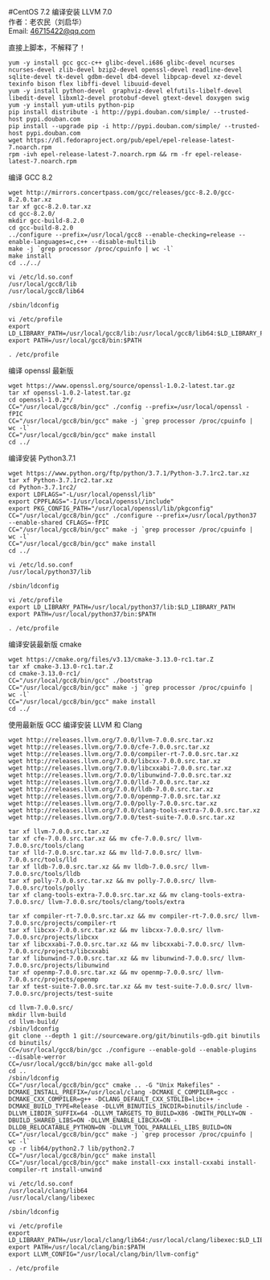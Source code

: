 #CentOS 7.2 编译安装 LLVM 7.0  
作者：老农民（刘启华）  
Email: 46715422@qq.com  
  
直接上脚本，不解释了！  
    
    yum -y install gcc gcc-c++ glibc-devel.i686 glibc-devel ncurses ncurses-devel zlib-devel bzip2-devel openssl-devel readline-devel sqlite-devel tk-devel gdbm-devel db4-devel libpcap-devel xz-devel texinfo bison flex libffi-devel libuuid-devel
    yum -y install python-devel  graphviz-devel elfutils-libelf-devel libedit-devel libxml2-devel protobuf-devel gtext-devel doxygen swig
    yum -y install yum-utils python-pip
    pip install distribute -i http://pypi.douban.com/simple/ --trusted-host pypi.douban.com
    pip install --upgrade pip -i http://pypi.douban.com/simple/ --trusted-host pypi.douban.com
    wget https://dl.fedoraproject.org/pub/epel/epel-release-latest-7.noarch.rpm    
    rpm -ivh epel-release-latest-7.noarch.rpm && rm -fr epel-release-latest-7.noarch.rpm
    
编译 GCC 8.2  
    
    wget http://mirrors.concertpass.com/gcc/releases/gcc-8.2.0/gcc-8.2.0.tar.xz
    tar xf gcc-8.2.0.tar.xz
    cd gcc-8.2.0/
    mkdir gcc-build-8.2.0
    cd gcc-build-8.2.0
    ../configure --prefix=/usr/local/gcc8 --enable-checking=release --enable-languages=c,c++ --disable-multilib
    make -j `grep processor /proc/cpuinfo | wc -l`
    make install
    cd ../../
    
    vi /etc/ld.so.conf
    /usr/local/gcc8/lib
    /usr/local/gcc8/lib64
    
    /sbin/ldconfig
    
    vi /etc/profile
    export LD_LIBRARY_PATH=/usr/local/gcc8/lib:/usr/local/gcc8/lib64:$LD_LIBRARY_PATH
    export PATH=/usr/local/gcc8/bin:$PATH
    
    . /etc/profile
    
编译 openssl 最新版  
    
    wget https://www.openssl.org/source/openssl-1.0.2-latest.tar.gz
    tar xf openssl-1.0.2-latest.tar.gz
    cd openssl-1.0.2*/
    CC="/usr/local/gcc8/bin/gcc" ./config --prefix=/usr/local/openssl -fPIC
    CC="/usr/local/gcc8/bin/gcc" make -j `grep processor /proc/cpuinfo | wc -l`
    CC="/usr/local/gcc8/bin/gcc" make install
    cd ../
    
编译安装 Python3.7.1  
    
    wget https://www.python.org/ftp/python/3.7.1/Python-3.7.1rc2.tar.xz
    tar xf Python-3.7.1rc2.tar.xz
    cd Python-3.7.1rc2/
    export LDFLAGS="-L/usr/local/openssl/lib"
    export CPPFLAGS="-I/usr/local/openssl/include"
    export PKG_CONFIG_PATH="/usr/local/openssl/lib/pkgconfig"
    CC="/usr/local/gcc8/bin/gcc" ./configure --prefix=/usr/local/python37 --enable-shared CFLAGS=-fPIC
    CC="/usr/local/gcc8/bin/gcc" make -j `grep processor /proc/cpuinfo | wc -l`
    CC="/usr/local/gcc8/bin/gcc" make install
    cd ../
    
    vi /etc/ld.so.conf
    /usr/local/python37/lib
    
    /sbin/ldconfig
    
    vi /etc/profile
    export LD_LIBRARY_PATH=/usr/local/python37/lib:$LD_LIBRARY_PATH
    export PATH=/usr/local/python37/bin:$PATH
    
    . /etc/profile
    
编译安装最新版 cmake  
    
    wget https://cmake.org/files/v3.13/cmake-3.13.0-rc1.tar.Z
    tar xf cmake-3.13.0-rc1.tar.Z
    cd cmake-3.13.0-rc1/
    CC="/usr/local/gcc8/bin/gcc" ./bootstrap
    CC="/usr/local/gcc8/bin/gcc" make -j `grep processor /proc/cpuinfo | wc -l`
    CC="/usr/local/gcc8/bin/gcc" make install
    cd ../
    
使用最新版 GCC 编译安装 LLVM 和 Clang  
    
    wget http://releases.llvm.org/7.0.0/llvm-7.0.0.src.tar.xz
    wget http://releases.llvm.org/7.0.0/cfe-7.0.0.src.tar.xz
    wget http://releases.llvm.org/7.0.0/compiler-rt-7.0.0.src.tar.xz
    wget http://releases.llvm.org/7.0.0/libcxx-7.0.0.src.tar.xz
    wget http://releases.llvm.org/7.0.0/libcxxabi-7.0.0.src.tar.xz
    wget http://releases.llvm.org/7.0.0/libunwind-7.0.0.src.tar.xz
    wget http://releases.llvm.org/7.0.0/lld-7.0.0.src.tar.xz
    wget http://releases.llvm.org/7.0.0/lldb-7.0.0.src.tar.xz
    wget http://releases.llvm.org/7.0.0/openmp-7.0.0.src.tar.xz
    wget http://releases.llvm.org/7.0.0/polly-7.0.0.src.tar.xz
    wget http://releases.llvm.org/7.0.0/clang-tools-extra-7.0.0.src.tar.xz
    wget http://releases.llvm.org/7.0.0/test-suite-7.0.0.src.tar.xz
    
    tar xf llvm-7.0.0.src.tar.xz
    tar xf cfe-7.0.0.src.tar.xz && mv cfe-7.0.0.src/ llvm-7.0.0.src/tools/clang
    tar xf lld-7.0.0.src.tar.xz && mv lld-7.0.0.src/ llvm-7.0.0.src/tools/lld
    tar xf lldb-7.0.0.src.tar.xz && mv lldb-7.0.0.src/ llvm-7.0.0.src/tools/lldb
    tar xf polly-7.0.0.src.tar.xz && mv polly-7.0.0.src/ llvm-7.0.0.src/tools/polly
    tar xf clang-tools-extra-7.0.0.src.tar.xz && mv clang-tools-extra-7.0.0.src/ llvm-7.0.0.src/tools/clang/tools/extra
    
    tar xf compiler-rt-7.0.0.src.tar.xz && mv compiler-rt-7.0.0.src/ llvm-7.0.0.src/projects/compiler-rt
    tar xf libcxx-7.0.0.src.tar.xz && mv libcxx-7.0.0.src/ llvm-7.0.0.src/projects/libcxx
    tar xf libcxxabi-7.0.0.src.tar.xz && mv libcxxabi-7.0.0.src/ llvm-7.0.0.src/projects/libcxxabi
    tar xf libunwind-7.0.0.src.tar.xz && mv libunwind-7.0.0.src/ llvm-7.0.0.src/projects/libunwind
    tar xf openmp-7.0.0.src.tar.xz && mv openmp-7.0.0.src/ llvm-7.0.0.src/projects/openmp
    tar xf test-suite-7.0.0.src.tar.xz && mv test-suite-7.0.0.src/ llvm-7.0.0.src/projects/test-suite
    
    cd llvm-7.0.0.src/
    mkdir llvm-build
    cd llvm-build/
    /sbin/ldconfig
    git clone --depth 1 git://sourceware.org/git/binutils-gdb.git binutils
    cd binutils/
    CC=/usr/local/gcc8/bin/gcc ./configure --enable-gold --enable-plugins --disable-werror
    CC=/usr/local/gcc8/bin/gcc make all-gold
    cd ..
    /sbin/ldconfig
    CC="/usr/local/gcc8/bin/gcc" cmake .. -G "Unix Makefiles" -DCMAKE_INSTALL_PREFIX=/usr/local/clang -DCMAKE_C_COMPILER=gcc -DCMAKE_CXX_COMPILER=g++ -DCLANG_DEFAULT_CXX_STDLIB=libc++ -DCMAKE_BUILD_TYPE=Release -DLLVM_BINUTILS_INCDIR=binutils/include -DLLVM_LIBDIR_SUFFIX=64 -DLLVM_TARGETS_TO_BUILD=X86 -DWITH_POLLY=ON -DBUILD_SHARED_LIBS=ON -DLLVM_ENABLE_LIBCXX=ON -DLLDB_RELOCATABLE_PYTHON=ON -DLLVM_TOOL_PARALLEL_LIBS_BUILD=ON
    CC="/usr/local/gcc8/bin/gcc" make -j `grep processor /proc/cpuinfo | wc -l`
    cp -r lib64/python2.7 lib/python2.7
    CC="/usr/local/gcc8/bin/gcc" make install
    CC="/usr/local/gcc8/bin/gcc" make install-cxx install-cxxabi install-compiler-rt install-unwind
    
    vi /etc/ld.so.conf
    /usr/local/clang/lib64
    /usr/local/clang/libexec
    
    /sbin/ldconfig
    
    vi /etc/profile
    export LD_LIBRARY_PATH=/usr/local/clang/lib64:/usr/local/clang/libexec:$LD_LIBRARY_PATH
    export PATH=/usr/local/clang/bin:$PATH
    export LLVM_CONFIG="/usr/local/clang/bin/llvm-config"
    
    . /etc/profile
    